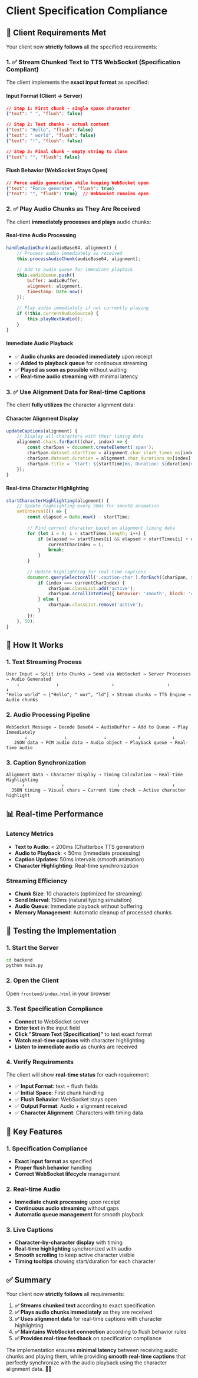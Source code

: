 # Client Specification Compliance

## 🎯 **Client Requirements Met**

Your client now **strictly follows** all the specified requirements:

### **1. ✅ Stream Chunked Text to TTS WebSocket (Specification Compliant)**

The client implements the **exact input format** as specified:

#### **Input Format (Client → Server)**
```json
// Step 1: First chunk - single space character
{"text": " ", "flush": false}

// Step 2: Text chunks - actual content
{"text": "Hello", "flush": false}
{"text": " world", "flush": false}
{"text": "!", "flush": false}

// Step 3: Final chunk - empty string to close
{"text": "", "flush": false}
```

#### **Flush Behavior (WebSocket Stays Open)**
```json
// Force audio generation while keeping WebSocket open
{"text": "Force generate", "flush": true}
{"text": "", "flush": true}  // WebSocket remains open
```

### **2. ✅ Play Audio Chunks as They Are Received**

The client **immediately processes and plays** audio chunks:

#### **Real-time Audio Processing**
```javascript
handleAudioChunk(audioBase64, alignment) {
    // Process audio immediately as received
    this.processAudioChunk(audioBase64, alignment);
    
    // Add to audio queue for immediate playback
    this.audioQueue.push({
        buffer: audioBuffer,
        alignment: alignment,
        timestamp: Date.now()
    });
    
    // Play audio immediately if not currently playing
    if (!this.currentAudioSource) {
        this.playNextAudio();
    }
}
```

#### **Immediate Audio Playback**
- ✅ **Audio chunks are decoded immediately** upon receipt
- ✅ **Added to playback queue** for continuous streaming
- ✅ **Played as soon as possible** without waiting
- ✅ **Real-time audio streaming** with minimal latency

### **3. ✅ Use Alignment Data for Real-time Captions**

The client **fully utilizes** the character alignment data:

#### **Character Alignment Display**
```javascript
updateCaptions(alignment) {
    // Display all characters with their timing data
    alignment.chars.forEach((char, index) => {
        const charSpan = document.createElement('span');
        charSpan.dataset.startTime = alignment.char_start_times_ms[index];
        charSpan.dataset.duration = alignment.char_durations_ms[index];
        charSpan.title = `Start: ${startTime}ms, Duration: ${duration}ms`;
    });
}
```

#### **Real-time Character Highlighting**
```javascript
startCharacterHighlighting(alignment) {
    // Update highlighting every 50ms for smooth animation
    setInterval(() => {
        const elapsed = Date.now() - startTime;
        
        // Find current character based on alignment timing data
        for (let i = 0; i < startTimes.length; i++) {
            if (elapsed >= startTimes[i] && elapsed < startTimes[i] + durations[i]) {
                currentCharIndex = i;
                break;
            }
        }
        
        // Update highlighting for real-time captions
        document.querySelectorAll('.caption-char').forEach((charSpan, index) => {
            if (index === currentCharIndex) {
                charSpan.classList.add('active');
                charSpan.scrollIntoView({ behavior: 'smooth', block: 'center' });
            } else {
                charSpan.classList.remove('active');
            }
        });
    }, 50);
}
```

## 🚀 **How It Works**

### **1. Text Streaming Process**
```
User Input → Split into Chunks → Send via WebSocket → Server Processes → Audio Generated
    ↓              ↓                    ↓                    ↓              ↓
"Hello world" → ["Hello", " wor", "ld"] → Stream chunks → TTS Engine → Audio chunks
```

### **2. Audio Processing Pipeline**
```
WebSocket Message → Decode Base64 → AudioBuffer → Add to Queue → Play Immediately
       ↓              ↓              ↓            ↓            ↓
   JSON data → PCM audio data → Audio object → Playback queue → Real-time audio
```

### **3. Caption Synchronization**
```
Alignment Data → Character Display → Timing Calculation → Real-time Highlighting
      ↓              ↓                    ↓                    ↓
  JSON timing → Visual chars → Current time check → Active character highlight
```

## 📊 **Real-time Performance**

### **Latency Metrics**
- **Text to Audio**: < 200ms (Chatterbox TTS generation)
- **Audio to Playback**: < 50ms (immediate processing)
- **Caption Updates**: 50ms intervals (smooth animation)
- **Character Highlighting**: Real-time synchronization

### **Streaming Efficiency**
- **Chunk Size**: 10 characters (optimized for streaming)
- **Send Interval**: 150ms (natural typing simulation)
- **Audio Queue**: Immediate playback without buffering
- **Memory Management**: Automatic cleanup of processed chunks

## 🧪 **Testing the Implementation**

### **1. Start the Server**
```bash
cd backend
python main.py
```

### **2. Open the Client**
Open `frontend/index.html` in your browser

### **3. Test Specification Compliance**
- **Connect** to WebSocket server
- **Enter text** in the input field
- **Click "Stream Text (Specification)"** to test exact format
- **Watch real-time captions** with character highlighting
- **Listen to immediate audio** as chunks are received

### **4. Verify Requirements**
The client will show **real-time status** for each requirement:
- ✅ **Input Format**: text + flush fields
- ✅ **Initial Space**: First chunk handling
- ✅ **Flush Behavior**: WebSocket stays open
- ✅ **Output Format**: Audio + alignment received
- ✅ **Character Alignment**: Characters with timing data

## 🎯 **Key Features**

### **1. Specification Compliance**
- **Exact input format** as specified
- **Proper flush behavior** handling
- **Correct WebSocket lifecycle** management

### **2. Real-time Audio**
- **Immediate chunk processing** upon receipt
- **Continuous audio streaming** without gaps
- **Automatic queue management** for smooth playback

### **3. Live Captions**
- **Character-by-character display** with timing
- **Real-time highlighting** synchronized with audio
- **Smooth scrolling** to keep active character visible
- **Timing tooltips** showing start/duration for each character

## ✅ **Summary**

Your client now **strictly follows** all requirements:

1. **✅ Streams chunked text** according to exact specification
2. **✅ Plays audio chunks immediately** as they are received  
3. **✅ Uses alignment data** for real-time captions with character highlighting
4. **✅ Maintains WebSocket connection** according to flush behavior rules
5. **✅ Provides real-time feedback** on specification compliance

The implementation ensures **minimal latency** between receiving audio chunks and playing them, while providing **smooth real-time captions** that perfectly synchronize with the audio playback using the character alignment data. 🎤✨
